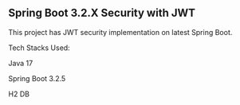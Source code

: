 ## Spring Boot 3.2.X Security with JWT

This project has JWT security implementation on latest Spring Boot.

Tech Stacks Used:

Java 17

Spring Boot 3.2.5

H2 DB

